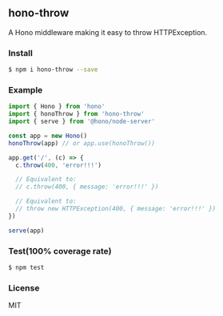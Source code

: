 ## hono-throw

A Hono middleware making it easy to throw HTTPException.

### Install

```sh
$ npm i hono-throw --save
```

### Example

```js
import { Hono } from 'hono'
import { honoThrow } from 'hono-throw'
import { serve } from '@hono/node-server'

const app = new Hono()
honoThrow(app) // or app.use(honoThrow())

app.get('/', (c) => {
  c.throw(400, 'error!!!')

  // Equivalent to:
  // c.throw(400, { message: 'error!!!' })

  // Equivalent to:
  // throw new HTTPException(400, { message: 'error!!!' })
})

serve(app)
```

### Test(100% coverage rate)

```sh
$ npm test
```

### License

MIT
